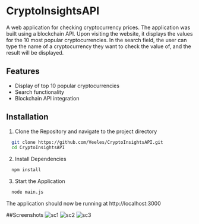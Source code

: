 
# CryptoInsightsAPI


A web application for checking cryptocurrency prices. The application was built using a blockchain API. Upon visiting the website, it displays the values for the 10 most popular cryptocurrencies. In the search field, the user can type the name of a cryptocurrency they want to check the value of, and the result will be displayed.


## Features

- Display of top 10 popular cryptocurrencies
- Search functionality
- Blockchain API integration


## Installation

1. Clone the Repository and navigate to the project directory

```bash
  git clone https://github.com/Veeles/CryptoInsightsAPI.git
  cd CryptoInsightsAPI  
```
2. Install Dependencies
```bash
  npm install
```
3. Start the Application
```bash
  node main.js
```
The application should now be running at http://localhost:3000

##Screenshots
![sc1](https://github.com/user-attachments/assets/eca8ff71-b4e9-46a5-9a55-b1f8f0cb6c80)
![sc2](https://github.com/user-attachments/assets/94025a54-de9d-4a71-8847-2a0e4424ab6c)
![sc3](https://github.com/user-attachments/assets/cc1f5402-3d5f-4c17-8994-991e052790f1)

